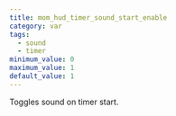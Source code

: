 ```yaml
---
title: mom_hud_timer_sound_start_enable
category: var
tags:
  - sound
  - timer
minimum_value: 0
maximum_value: 1
default_value: 1
---
```


Toggles sound on timer start.